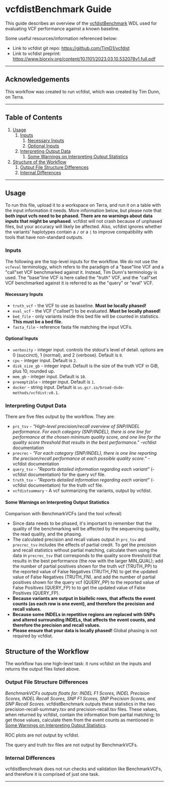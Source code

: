 # vcfdistBenchmark Guide

This guide describes an overview of the [vcfdistBenchmark](vcfdistBenchmark.wdl) WDL used for evaluating VCF performance 
against a known baseline.

Some useful resources/information referenced below:  
* Link to vcfdist git repo: https://github.com/TimD1/vcfdist
* Link to vcfdist preprint: https://www.biorxiv.org/content/10.1101/2023.03.10.532078v1.full.pdf

---

## Acknowledgements

This workflow was created to run vcfdist, which was created by Tim Dunn, on Terra.

---

## Table of Contents

1. [Usage](#usage)
    1. [Inputs](#inputs)
        1. [Necessary Inputs](#necessary-inputs)
        2. [Optional Inputs](#optional-inputs)
    2. [Interpreting Output Data](#interpreting-output-data)
        1. [Some Warnings on Interpreting Output Statistics](#some-warnings-on-interpreting-output-statistics)
2. [Structure of the Workflow](#structure-of-the-workflow)
    1. [Output File Structure Differences](#output-file-structure-differences)
    2. [Internal Differences](#internal-differences)

---

## Usage
To run this file, upload it to a workspace on Terra, and run it on a table with the input information it needs. More information below,
but please note that **both input vcfs need to be phased. There are no warnings about data inputs that might be unphased**.
vcfdist will not crash because of unphased files, but your accuracy will likely be affected. Also, vcfdist ignores whether the 
variants' haplotypes contain a ``/`` or a ``|`` to improve compatibility with tools that have non-standard outputs.

### Inputs

The following are the top-level inputs for the workflow. We do not use the `vcfeval` terminology, which refers to the paradigm 
of a "base"line VCF and a "call"set VCF benchmarked against it. Instead, Tim Dunn's terminology is used. The "base"line VCF is here called
the "truth" VCF, and the "call"set VCF benchmarked against it is referred to as the "query" or "eval" VCF.

#### Necessary Inputs
* `truth_vcf` - the VCF to use as baseline. **Must be locally phased!**
* `eval_vcf` - the VCF ("callset") to be evaluated. **Must be locally phased!**
* `bed_file` - only variants inside this bed file will be counted in statistics. **This must be a bed file.**
* `fasta_file` - reference fasta file matching the input VCFs.

#### Optional Inputs
* `verbosity` - integer input. controls the stdout's level of detail. options are 0 (succinct), 1 (normal), and 2 (verbose). Default is `0`.
* `cpu` - integer input. Default is `2`.
* `disk_size_gb` - integer input. Default is the size of the truth VCF in GiB, plus 10, rounded up.
* `mem_gb` - integer input. Default is `10`.
* `preemptible` - integer input. Default is `1`.
* `docker` - string input. Default is `us.gcr.io/broad-dsde-methods/vcfdist:v0.1`.

### Interpreting Output Data

There are five files output by the workflow. They are:

* `prs_tsv` - *"High-level precision/recall overview of SNP/INDEL performance. For each category (SNP/INDEL), there is one line for performance at the chosen minimum quality score, and one line for the quality score threshold that results in the best performance."* -vcfdist documentation
* `precrec` - *"For each category (SNP/INDEL), there is one line reporting the precison/recall performance at each possible quality score."* -vcfdist documentation
* `query_tsv` - *"Reports detailed information regarding each variant"* (-vcfdist documentation) for the query vcf file.
* `truth_tsv` - *"Reports detailed information regarding each variant"* (-vcfdist documentation) for the truth vcf file.
* `vcfdistsummary` - A vcf summarizing the variants, output by vcfdist.

#### Some Warnings on Interpreting Output Statistics
Comparison with BenchmarkVCFs (and the tool vcfeval)
* Since data needs to be phased, it's important to remember that the quality of the benchmarking will be affected 
by the sequencing quality, the read quality, and the phasing.
* The calculated precision and recall values output in `prs_tsv` and `precrec_tsv` includes the effects of partial credit. 
To get the precision and recall statistics without partial matching, calculate them using the data in `precrec_tsv`
that corresponds to the quality score threshold that results in the best performance (the row with the larger MIN_QUAL); add the number of partial positives
shown for the truth vcf (TRUTH_PP) to the reported value of False Negatives (TRUTH_FN) to get the updated value of False 
Negatives (TRUTH_FN), and add the number of partial positives shown for the query vcf (QUERY_PP) to the reported value of 
False Positives (QUERY_FP) to to get the updated value of False Positives (QUERY_FP).
* **Because variants are output in biallelic rows, that affects the event counts (as each row is one event), and therefore the precision and recall values.**
* **Because some INDELs in repetitive regions are replaced with SNPs and altered surrounding INDELs, that affects the event counts, and therefore the precision and recall values.**
* **Please ensure that your data is locally phased!** Global phasing is not required by vcfdist.

## Structure of the Workflow

The workflow has one high-level task: it runs vcfdist on the inputs and returns the output files listed above.

### Output File Structure Differences
*BenchmarkVCFs outputs floats for: INDEL F1 Scores, INDEL Precision Scores, INDEL Recall Scores, SNP F1 Scores, SNP Precision Scores, and SNP Recall Scores.*
vcfdistBenchmark outputs these statistics in the two precision-recall-summary.tsv and precision-recall.tsv files. These values, when returned by vcfdist, contain the information from partial matching; to get those values, calculate them from the event counts as mentioned in [Some Warnings on Interpreting Output Statistics](#some-warnings-on-interpreting-output-statistics).

ROC plots are not output by vcfdist.

The query and truth tsv files are not output by BenchmarkVCFs.

### Internal Differences
vcfdistBenchmark does not run checks and validation like BenchmarkVCFs, and therefore it is comprised of just one task.

---